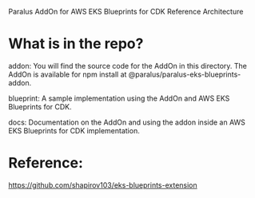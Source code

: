 Paralus AddOn for AWS EKS Blueprints for CDK Reference Architecture

# What is in the repo?

addon: You will find the source code for the AddOn in this directory. The AddOn is available for npm install at @paralus/paralus-eks-blueprints-addon.

blueprint: A sample implementation using the AddOn and AWS EKS Blueprints for CDK.

docs: Documentation on the AddOn and using the addon inside an AWS EKS Blueprints for CDK implementation.

# Reference:
https://github.com/shapirov103/eks-blueprints-extension